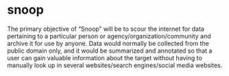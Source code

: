 snoop
=====

The primary objective of “Snoop” will be to scour the internet for data pertaining to a particular person or agency/organization/community and archive it for use by anyone. Data would normally be collected from the public domain only, and it would be summarized and annotated so that a user can gain valuable information about the target without having to manually look up in several websites/search  engines/social media websites.
